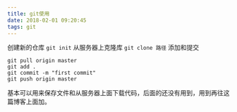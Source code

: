 ```yaml
---
title: git使用
date: 2018-02-01 09:20:45
tags: git
---
```

创建新的仓库 `git init`
从服务器上克隆库 `git clone 路径`
添加和提交
```
git pull origin master
git add .
git commit -m "first commit"
git push origin master
```
基本可以用来保存文件和从服务器上面下载代码，后面的还没有用到，用到再往这篇博客上面加。
